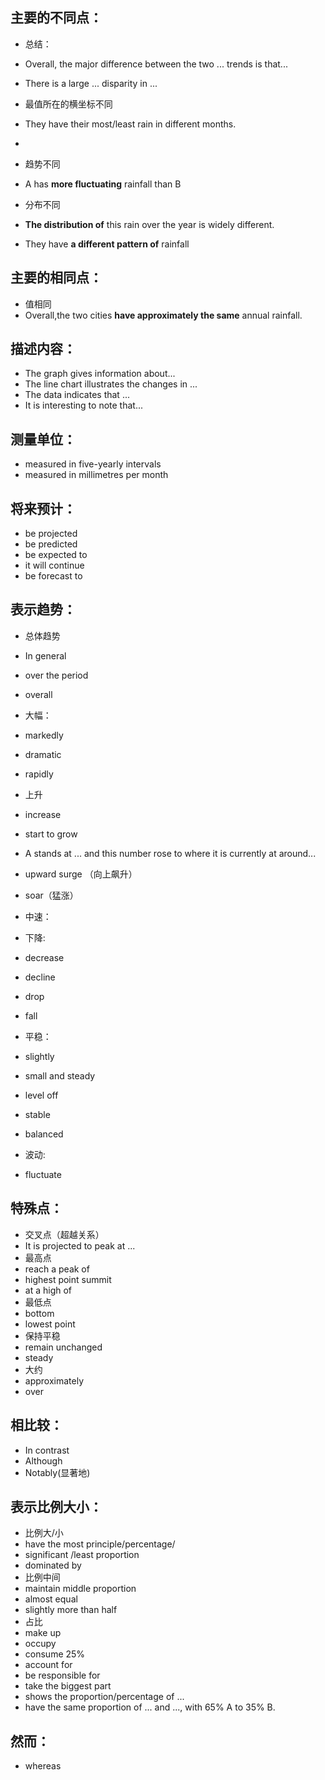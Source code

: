 
## 主要的不同点：
* 总结：
 * Overall, the major difference between the two ... trends is that... 
 * There is a large ... disparity in ...
* 最值所在的横坐标不同
 * They have their most/least rain in different months.
 * 
* 趋势不同
 * A has **more fluctuating** rainfall than B 
 
* 分布不同
 * **The distribution of** this rain over the year is widely different.
 * They have **a different pattern of** rainfall

## 主要的相同点：
* 值相同
 * Overall,the two cities **have approximately the same** annual rainfall.
 

## 描述内容：
* The graph gives information about...
* The line chart illustrates the changes in ... 
* The data indicates that ...
* It is interesting to note that...

## 测量单位：
* measured in five-yearly intervals
* measured in millimetres per month

## 将来预计：
 * be projected
 * be predicted
 * be expected to
 * it will continue
 * be forecast to 


## 表示趋势：
 * 总体趋势
  * In general
  * over the period
  * overall
 
 * 大幅：
  * markedly
  * dramatic
  * rapidly
  
 * 上升
  * increase
  * start to grow
  * A stands at ... and this number rose to where it is currently at around...
  * upward surge （向上飙升）
  * soar（猛涨）
 * 中速：
 * 下降: 
  * decrease
  * decline
  * drop
  * fall
 * 平稳：
  * slightly
  * small and steady
  * level off
  * stable
  * balanced
  
 * 波动: 
  * fluctuate
 
## 特殊点：

 * 交叉点（超越关系）
  * It is projected to peak at ...
 * 最高点
  * reach a peak of
  * highest point summit
  * at a high of 
 * 最低点
  * bottom
  * lowest point
 * 保持平稳
  * remain unchanged
  * steady
 * 大约
  * approximately
  * over

## 相比较：
* In contrast
* Although
* Notably(显著地)

## 表示比例大小：
* 比例大/小
 * have the most principle/percentage/ 
 * significant /least proportion
 * dominated by 
* 比例中间
 * maintain middle proportion
 * almost equal
 * slightly more than half
* 占比
 * make up
 * occupy
 * consume 25%
 * account for 
 * be responsible for 
 * take the biggest part
 * shows the proportion/percentage of ...
 * have the same proportion of ... and ..., with 65% A to 35% B.

## 然而：
* whereas
